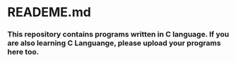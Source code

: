 # READEME.md

### This repository contains programs written in C language. If you are also learning C Languange, please upload your programs here too.
